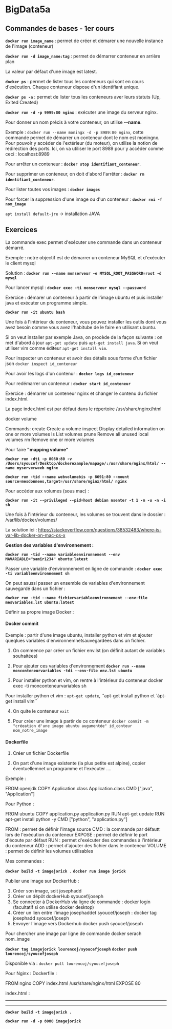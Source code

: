# BigData5a
## Commandes de bases - 1er cours

**``docker run image_name``** : permet de créer et démarer une nouvelle instance de l'image (conteneur)

**``docker run -d image_name:tag``** : permet de démarrer conteneur en arrière plan

La valeur par défaut d'une image est latest.

**``docker ps``** : permet de lister tous les conteneurs qui sont en cours d'exécution. Chaque conteneur dispose d'un identifiant unique.

**``docker ps -a``** : permet de lister tous les conteneurs aver leurs statuts (Up, Exited Created)

**``docker run -d -p 9999:80 nginx``** : exécuter une image du serveur nginx.

Pour donner un nom précis à votre conteneur, on utilise **--name**. 

Exemple : ``docker run --name moningx -d -p 8989:80 nginx``, cette commande permet de démarrer un conteneur dont le nom est moningnx. Pour pouvoir y accéder de l'extérieur (du moteur), on utilise la notion de redirection des ports. Ici, on va utiliser le port 8989 pour y accéder comme ceci : localhost:8989

Pour arrêter un conteneur :  **``docker stop identifiant_conteneur``**. 

Pour supprimer un conteneur, on doit d'abord l'arrêter : **``docker rm identifiant_conteneur``**.

Pour lister toutes vos images :  **``docker images``**

Pour forcer la suppression d'une image ou d'un conteneur : **``docker rmi -f nom_image``**

``apt install default-jre`` -> installation JAVA

## Exercices 

La commande exec permet d'exécuter une commande dans un conteneur démarré.

Exemple : notre objectif est de démarrer un conteneur MySQL et d'exécuter le client mysql

Solution : **``docker run --name monserveur -e MYSQL_ROOT_PASSWORD=root -d mysql``**

Pour lancer mysql : **``docker exec -ti monserveur mysql --password``**

Exercice : démarer un conteneur à partir de l'image ubuntu et puis installer java et exécuter un programme simple.

**``docker run -it ubuntu bash``**

Une fois à l'intérieur du conteneur, vous pouvez installer les outils dont vous avez besoin comme vous avez l'habitube de le faire en utilisant ubuntu.

Si on veut installer par exemple Java, on procède de la façon suivante : on met d'abord à jour ``apt-get update`` puis ``apt-get install java``. Si on veut utiliser vim comme éditeur ``apt-get install vim``.

Pour inspecter un conteneur et avoir des détails sous forme d'un fichier json ``docker inspect id_conteneur``

Pour avoir les logs d'un contenur : **``docker logs id_conteneur``**

Pour redémarrer un conteneur : **``docker start id_conteneur``**

Exercice : démarrer un conteneur nginx et changer le contenu du fichier index.html.

La page index.html est par défaut dans le répertoire /usr/share/nginx/html


docker volume

Commands:
  create      Create a volume
  inspect     Display detailed information on one or more volumes
  ls          List volumes
  prune       Remove all unused local volumes
  rm          Remove one or more volumes
  
Pour faire **"mapping volume"**

**``docker run -dti -p 8080:80 -v /Users/syoucef/Desktop/dockerexample/mapage/:/usr/share/nginx/html/ --name myserverweeb nginx``**

**``docker run -tid --name webvolumebis -p 8691:80 --mount source=mesdonnees,target=/usr/share/nginx/html/ nginx``**

Pour accéder aux volumes (sous mac) :

**``docker run -it --privileged --pid=host debian nsenter -t 1 -m -u -n -i sh``**

Une fois à l'intérieur du conteneur, les volumes se trouvent dans le dossier : /var/lib/docker/volumes/

La solution ici : https://stackoverflow.com/questions/38532483/where-is-var-lib-docker-on-mac-os-x

**Gestion des variables d'environnement :**

**``docker run -tid --name variableenvironnement --env MAVARIABLE="samir1234" ubuntu:latest``**

Passer une variable d'environnement en ligne de commande : **``docker exec -ti variableenvironnement sh``**

On peut asussi passer un ensemble de variables d'environnement sauvegardé dans un fichier :

**``docker run -tid --name fichiervariableenvironnement --env-file mesvariables.lst ubuntu:latest``**

Définir sa propre image Docker :

#### Docker commit

Exemple : partir d'une image ubuntu, installer python et vim et ajouter queqlues variables d'environnemnetsauvegardées dans un fichier.

1. On commence par créer un fichier env.lst (on définit autant de variables souhaitées)

2. Pour ajouter ces variables d'environnement **``docker run --name monconteneurvariables -tdi --env-file env.lst ubuntu``**

3. Pour installer python et vim, on rentre à l'intérieur du conteneur docker exec -ti monconteneurvariables sh

Pour installer python et vim : ``apt-get update``, ''apt-get install python et `àpt-get install vim``

4. On quite le conteneur ``exit``

5. Pour créer une image à partir de ce conteneur ``docker commit -m "créeation d'une image ubuntu augumentée" id_conteur nom_notre_image``

#### Dockerfile

1. Créer un fichier Dockerfile 

2. On part d'une image existente (la plus petite est alpine), copier éventuellemnet un programme et l'exécuter ....

Exemple :

FROM openjdk
COPY Application.class Application.class
CMD ["java", "Application"]

Pour Python :

FROM ubuntu
COPY application.py application.py
RUN apt-get update
RUN apt-get install python -y
CMD ["python", "application.py"]

FROM : permet de définir l'image source
CMD : la commande par défautt lors de l'exécution du conteneur
EXPOSE : permet de définir le port d'écoute par défaut
RUN : permet d'exécuter des commandes à l'intérieur du conteneur
ADD : permet d'ajouter des fichier dans le conteneur
VOLUME : permet de définir les volumes utilisables

Mes commandes :

**``docker build -t imagejorick .``**
**``docker run image jorick``**

Publier une image sur DockerHub :

1. Créer son image, soit josephadd
2. Créer un dépôt dockerHub syoucef/joseph
3. Se connecter à DockerHub via ligne de commande : docker login (facultatif si on utilise docker desktop)
4. Créer un lien entre l'image josephaddet syoucef/joseph : docker tag josephadd syoucef/joseph
5. Envoyer l'image vers Dockerhub docker push syoucef/joseph

Pour chercher une image par ligne de commande docker serach nom_image

 **``docker tag imagejorick lourencoj/syoucefjoseph``**
 **``docker push lourencoj/syoucefjoseph``**
 
 Disponible via : ``docker pull lourencoj/syoucefjoseph``
 

Pour Nginx : 
Dockerfile :

FROM nginx
COPY index.html /usr/share/nginx/html
EXPOSE 80

index.html :

--------------------------------------

<!DOCTYPE html>
<html lang="en">
<head>
    <meta charset="UTF-8">
    <title>Salut les nazes</title>
</head>
<body>

</body>
</html>

---------------------------------------

**``docker build -t imagejorick .``**

**``docker run -d -p 8080 imagejorick``**





